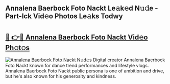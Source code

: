 ## Annalena Baerbock Foto Nackt Le𝚊k𝚎d N𝚞𝚍e - Part-Ick Vid𝚎o Photos Le𝚊ks Todwy

# <h2><a href="http://fb9z3c.evod.top/?m=Annalena+Baerbock+Foto+Nackt">🔗 👉🔴 Annalena Baerbock Foto Nackt Vid𝚎o Ph𝚘t𝚘s</a></h2>

[![Annalena Baerbock Foto Nackt N𝚞d𝚎s](https://i.imgur.com/8V9OHl7.gif)](http://fb9z3c.evod.top/?m=Annalena+Baerbock+Foto+Nackt)
Digital creator Annalena Baerbock Foto Nackt known for dance trend performances and lifestyle vlogs. Annalena Baerbock Foto Nackt public persona is one of ambition and drive, but he's also known for his generosity and kindness. 
